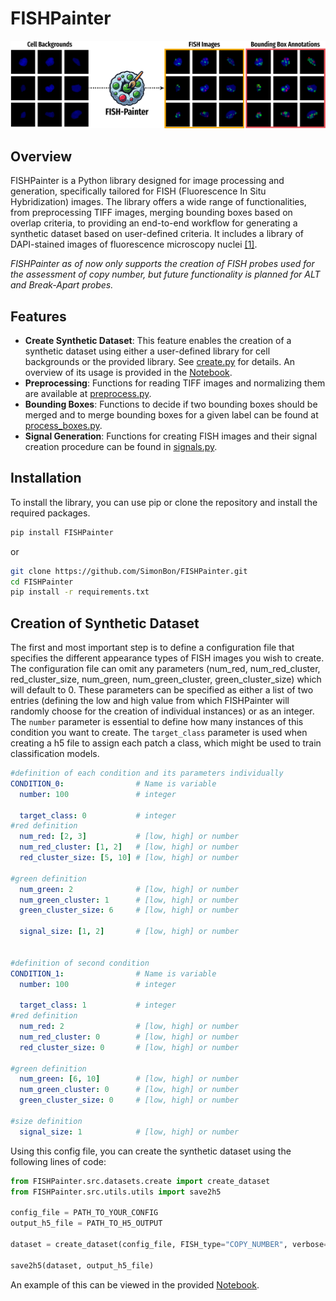 # FISHPainter

![logo](assets/FISHPainter.png)

## Overview

FISHPainter is a Python library designed for image processing and generation, specifically tailored for FISH (Fluorescence In Situ Hybridization) images. The library offers a wide range of functionalities, from preprocessing TIFF images, merging bounding boxes based on overlap criteria, to providing an end-to-end workflow for generating a synthetic dataset based on user-defined criteria. It includes a library of DAPI-stained images of fluorescence microscopy nuclei [[1]](https://zenodo.org/records/10798938).

*FISHPainter as of now only supports the creation of FISH probes used for the assessment of copy number, but future functionality is planned for ALT and Break-Apart probes.*

## Features

- **Create Synthetic Dataset**: This feature enables the creation of a synthetic dataset using either a user-defined library for cell backgrounds or the provided library. See [create.py](https://github.com/SimonBon/FISHPainter/blob/main/FISHPainter/src/datasets/preprocess.py) for details. An overview of its usage is provided in the [Notebook](https://github.com/SimonBon/FISHPainter/blob/main/notebook.ipynb).
- **Preprocessing**: Functions for reading TIFF images and normalizing them are available at [preprocess.py](https://github.com/SimonBon/FISHPainter/blob/main/FISHPainter/src/preprocess.py).
- **Bounding Boxes**: Functions to decide if two bounding boxes should be merged and to merge bounding boxes for a given label can be found at [process_boxes.py](https://github.com/SimonBon/FISH-Painter/blob/main/FISHPainter/src/process_boxes.py).
- **Signal Generation**: Functions for creating FISH images and their signal creation procedure can be found in [signals.py](https://github.com/SimonBon/FISHPainter/blob/main/FISHPainter/src/signals.py).

## Installation

To install the library, you can use pip or clone the repository and install the required packages.

```bash
pip install FISHPainter
```
or

```bash
git clone https://github.com/SimonBon/FISHPainter.git
cd FISHPainter
pip install -r requirements.txt
```

## Creation of Synthetic Dataset

The first and most important step is to define a configuration file that specifies the different appearance types of FISH images you wish to create. The configuration file can omit any parameters (num_red, num_red_cluster, red_cluster_size, num_green, num_green_cluster, green_cluster_size) which will default to 0. These parameters can be specified as either a list of two entries (defining the low and high value from which FISHPainter will randomly choose for the creation of individual instances) or as an integer. The `number` parameter is essential to define how many instances of this condition you want to create. The `target_class` parameter is used when creating a h5 file to assign each patch a class, which might be used to train classification models.

```YAML
#definition of each condition and its parameters individually
CONDITION_0:                # Name is variable
  number: 100               # integer

  target_class: 0           # integer
#red definition
  num_red: [2, 3]           # [low, high] or number
  num_red_cluster: [1, 2]   # [low, high] or number
  red_cluster_size: [5, 10] # [low, high] or number

#green definition
  num_green: 2              # [low, high] or number
  num_green_cluster: 1      # [low, high] or number
  green_cluster_size: 6     # [low, high] or number
  
  signal_size: [1, 2]       # [low, high] or number


#definition of second condition
CONDITION_1:                # Name is variable
  number: 100               # integer

  target_class: 1           # integer
#red definition
  num_red: 2                # [low, high] or number
  num_red_cluster: 0        # [low, high] or number
  red_cluster_size: 0       # [low, high] or number

#green definition
  num_green: [6, 10]        # [low, high] or number
  num_green_cluster: 0      # [low, high] or number
  green_cluster_size: 0     # [low, high] or number
  
#size definition
  signal_size: 1            # [low, high] or number
```

Using this config file, you can create the synthetic dataset using the following lines of code:

```python
from FISHPainter.src.datasets.create import create_dataset
from FISHPainter.src.utils.utils import save2h5

config_file = PATH_TO_YOUR_CONFIG
output_h5_file = PATH_TO_H5_OUTPUT

dataset = create_dataset(config_file, FISH_type="COPY_NUMBER", verbose=True)

save2h5(dataset, output_h5_file)
```

An example of this can be viewed in the provided [Notebook](https://github.com/SimonBon/FISHPainter/blob/main/notebook.ipynb).
